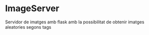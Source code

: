 # ImageServer
Servidor de imatges amb flask amb la possibilitat de obtenir imatges aleatories segons tags
